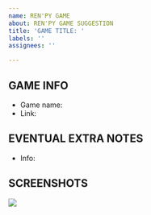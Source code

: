 ```yaml
---
name: REN'PY GAME
about: REN'PY GAME SUGGESTION
title: 'GAME TITLE: '
labels: ''
assignees: ''

---
```


<!-- Please use the game's name for issue Title -->

## GAME INFO
- Game name: 
- Link: 

## EVENTUAL EXTRA NOTES
- Info:

## SCREENSHOTS
![](https://?)
